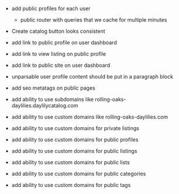 - add public profiles for each user
  - public router with queries that we cache for multiple minutes
- Create catalog button looks consistent
- add link to public profile on user dashboard
- add link to view listing on public profile
- add link to public site on user dashboard
- unparsable user profile content should be put in a paragraph block

- add seo metatags on public pages
- add ability to use subdomains like rolling-oaks-daylilies.daylilycatalog.com
- add ability to use custom domains like rolling-oaks-daylilies.com
- add ability to use custom domains for private listings
- add ability to use custom domains for public profiles
- add ability to use custom domains for public listings
- add ability to use custom domains for public lists
- add ability to use custom domains for public categories
- add ability to use custom domains for public tags
